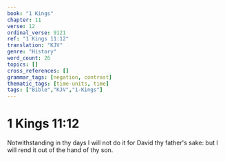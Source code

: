 ```yaml
---
book: "1 Kings"
chapter: 11
verse: 12
ordinal_verse: 9121
ref: "1 Kings 11:12"
translation: "KJV"
genre: "History"
word_count: 26
topics: []
cross_references: []
grammar_tags: [negation, contrast]
thematic_tags: [time-units, time]
tags: ["Bible","KJV","1-Kings"]
---
```


# 1 Kings 11:12

Notwithstanding in thy days I will not do it for David thy father's sake: but I will rend it out of the hand of thy son.
